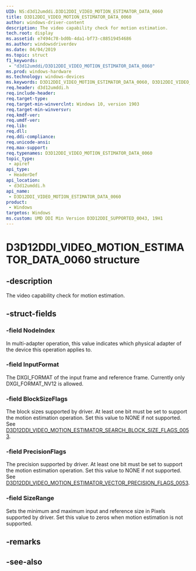 ```yaml
---
UID: NS:d3d12umddi.D3D12DDI_VIDEO_MOTION_ESTIMATOR_DATA_0060
title: D3D12DDI_VIDEO_MOTION_ESTIMATOR_DATA_0060
author: windows-driver-content
description: The video capability check for motion estimation.
tech.root: display
ms.assetid: e7494c78-bd0b-4da1-bf73-c88519454686
ms.author: windowsdriverdev
ms.date: 04/04/2019
ms.topic: struct
f1_keywords:
 - "d3d12umddi/D3D12DDI_VIDEO_MOTION_ESTIMATOR_DATA_0060"
ms.prod: windows-hardware
ms.technology: windows-devices
ms.keywords: D3D12DDI_VIDEO_MOTION_ESTIMATOR_DATA_0060, D3D12DDI_VIDEO_MOTION_ESTIMATOR_DATA_0060, 
req.header: d3d12umddi.h
req.include-header:
req.target-type:
req.target-min-winverclnt: Windows 10, version 1903
req.target-min-winversvr:
req.kmdf-ver:
req.umdf-ver:
req.lib:
req.dll:
req.ddi-compliance:
req.unicode-ansi:
req.max-support:
req.typenames: D3D12DDI_VIDEO_MOTION_ESTIMATOR_DATA_0060
topic_type: 
 - apiref
api_type: 
 - HeaderDef
api_location: 
 - d3d12umddi.h
api_name: 
 - D3D12DDI_VIDEO_MOTION_ESTIMATOR_DATA_0060
product: 
 - Windows
targetos: Windows
ms.custom: UMD DDI Min Version D3D12DDI_SUPPORTED_0043, 19H1
---
```


# D3D12DDI_VIDEO_MOTION_ESTIMATOR_DATA_0060 structure

## -description

The video capability check for motion estimation.

## -struct-fields

### -field NodeIndex

In multi-adapter operation, this value indicates which physical adapter of the device this operation applies to.

### -field InputFormat

The DXGI_FORMAT of the input frame and reference frame. Currently only DXGI_FORMAT_NV12 is allowed.

### -field BlockSizeFlags

The block sizes supported by driver. At least one bit must be set to support the motion estimation operation. Set this value to NONE if not supported. See [D3D12DDI_VIDEO_MOTION_ESTIMATOR_SEARCH_BLOCK_SIZE_FLAGS_0053](ne-d3d12umddi-d3d12ddi_video_motion_estimator_search_block_size_flags_0053.md).

### -field PrecisionFlags

The precision supported by driver. At least one bit must be set to support the motion estimation operation. Set this value to NONE if not supported. See [D3D12DDI_VIDEO_MOTION_ESTIMATOR_VECTOR_PRECISION_FLAGS_0053](ne-d3d12umddi-d3d12ddi_video_motion_estimator_vector_precision_flags_0053.md).

### -field SizeRange
 
Sets the minimum and maximum input and reference size in Pixels supported by driver. Set this value to zeros when motion estimation is not supported.

## -remarks

## -see-also
